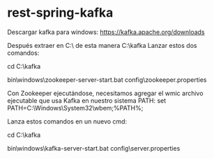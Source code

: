 # rest-spring-kafka
Descargar kafka para windows:
https://kafka.apache.org/downloads

Después extraer en C:\ de esta manera C:\kafka
Lanzar estos dos comandos:

cd C:\kafka

bin\windows\zookeeper-server-start.bat config\zookeeper.properties

Con Zookeeper ejecutándose, necesitamos agregar el wmic archivo ejecutable que usa Kafka en nuestro sistema PATH:
set PATH=C:\Windows\System32\wbem\;%PATH%;

Lanza estos comandos en un nuevo cmd:

cd C:\kafka

bin\windows\kafka-server-start.bat config\server.properties

